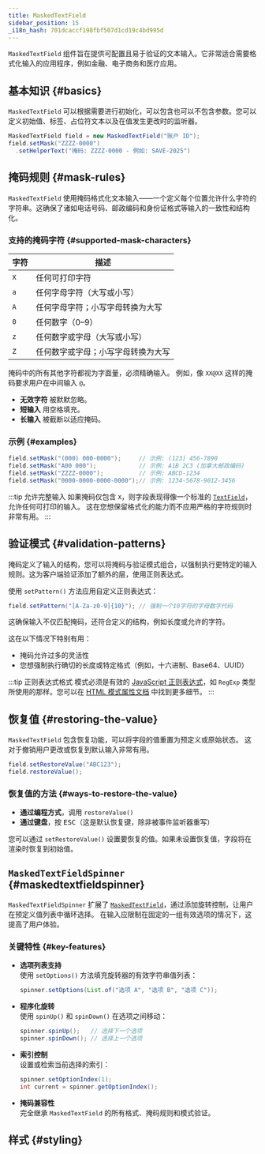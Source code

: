 ```yaml
---
title: MaskedTextField
sidebar_position: 15
_i18n_hash: 701dcaccf198fbf507d1cd19c4bd995d
---
```

<DocChip chip='shadow' />
<DocChip chip='name' label="dwc-textfield" />
<DocChip chip='since' label='24.10' />
<JavadocLink type="foundation" location="com/webforj/component/field/MaskedTextField" top='true'/>

`MaskedTextField` 组件旨在提供可配置且易于验证的文本输入。它非常适合需要格式化输入的应用程序，例如金融、电子商务和医疗应用。

## 基本知识 {#basics}

`MaskedTextField` 可以根据需要进行初始化，可以包含也可以不包含参数。您可以定义初始值、标签、占位符文本以及在值发生更改时的监听器。

```java
MaskedTextField field = new MaskedTextField("账户 ID");
field.setMask("ZZZZ-0000")
  .setHelperText("掩码: ZZZZ-0000 - 例如: SAVE-2025")
```

## 掩码规则 {#mask-rules}

`MaskedTextField` 使用掩码格式化文本输入——一个定义每个位置允许什么字符的字符串。这确保了诸如电话号码、邮政编码和身份证格式等输入的一致性和结构化。

### 支持的掩码字符 {#supported-mask-characters}

| 字符 | 描述                                                              |
|------|------------------------------------------------------------------|
| `X`  | 任何可打印字符                                                    |
| `a`  | 任何字母字符（大写或小写）                                       |
| `A`  | 任何字母字符；小写字母转换为大写                                  |
| `0`  | 任何数字（0–9）                                                  |
| `z`  | 任何数字或字母（大写或小写）                                    |
| `Z`  | 任何数字或字母；小写字母转换为大写                                |

掩码中的所有其他字符都视为字面量，必须精确输入。 
例如，像 `XX@XX` 这样的掩码要求用户在中间输入 `@`。

- **无效字符** 被默默忽略。
- **短输入** 用空格填充。
- **长输入** 被截断以适应掩码。

### 示例 {#examples}

```java
field.setMask("(000) 000-0000");     // 示例: (123) 456-7890
field.setMask("A00 000");            // 示例: A1B 2C3 (加拿大邮政编码)
field.setMask("ZZZZ-0000");          // 示例: ABCD-1234
field.setMask("0000-0000-0000-0000");// 示例: 1234-5678-9012-3456
```

:::tip 允许完整输入
如果掩码仅包含 `X`，则字段表现得像一个标准的 [`TextField`](../text-field.md)，允许任何可打印的输入。
这在您想保留格式化的能力而不应用严格的字符规则时非常有用。
:::

<ComponentDemo 
path='/webforj/maskedtextfield?' 
javaE='https://raw.githubusercontent.com/webforj/webforj-documentation/refs/heads/main/src/main/java/com/webforj/samples/views/fields/maskedtextfield/MaskedTextFieldView.java'
height='250px'
/>

## 验证模式 {#validation-patterns}

掩码定义了输入的结构，您可以将掩码与验证模式组合，以强制执行更特定的输入规则。这为客户端验证添加了额外的层，使用正则表达式。

使用 `setPattern()` 方法应用自定义正则表达式：

```java
field.setPattern("[A-Za-z0-9]{10}"); // 强制一个10字符的字母数字代码
```

这确保输入不仅匹配掩码，还符合定义的结构，例如长度或允许的字符。

这在以下情况下特别有用：

- 掩码允许过多的灵活性
- 您想强制执行确切的长度或特定格式（例如，十六进制、Base64、UUID）

:::tip 正则表达式格式
模式必须是有效的 [JavaScript 正则表达式](https://developer.mozilla.org/en-US/docs/Web/JavaScript/Guide/Regular_expressions)，如 `RegExp` 类型所使用的那样。您可以在 [HTML 模式属性文档](https://developer.mozilla.org/en-US/docs/Web/HTML/Attributes/pattern#overview) 中找到更多细节。
:::

## 恢复值 {#restoring-the-value}

`MaskedTextField` 包含恢复功能，可以将字段的值重置为预定义或原始状态。 
这对于撤销用户更改或恢复到默认输入非常有用。

```java
field.setRestoreValue("ABC123");
field.restoreValue();
```

### 恢复值的方法 {#ways-to-restore-the-value}

- **通过编程方式**，调用 `restoreValue()`
- **通过键盘**，按 <kbd>ESC</kbd>（这是默认恢复键，除非被事件监听器重写）

您可以通过 `setRestoreValue()` 设置要恢复的值。如果未设置恢复值，字段将在渲染时恢复到初始值。

<ComponentDemo 
path='/webforj/maskedtextfieldrestore?' 
javaE='https://raw.githubusercontent.com/webforj/webforj-documentation/refs/heads/main/src/main/java/com/webforj/samples/views/fields/maskedtextfield/MaskedTextFieldRestoreView.java'
height='200px'
/>

## `MaskedTextFieldSpinner` {#maskedtextfieldspinner}

`MaskedTextFieldSpinner` 扩展了 [`MaskedTextField`](#basics)，通过添加旋转控制，让用户在预定义值列表中循环选择。 
在输入应限制在固定的一组有效选项的情况下，这提高了用户体验。

<ComponentDemo 
path='/webforj/maskedtextfieldspinner?' 
javaE='https://raw.githubusercontent.com/webforj/webforj-documentation/refs/heads/main/src/main/java/com/webforj/samples/views/fields/maskedtextfield/MaskedTextFieldSpinnerView.java'
height='120px'
/>

### 关键特性 {#key-features}

- **选项列表支持**  
  使用 `setOptions()` 方法填充旋转器的有效字符串值列表：

  ```java
  spinner.setOptions(List.of("选项 A", "选项 B", "选项 C"));
  ```

- **程序化旋转**  
  使用 `spinUp()` 和 `spinDown()` 在选项之间移动：

  ```java
  spinner.spinUp();   // 选择下一个选项
  spinner.spinDown(); // 选择上一个选项
  ```

- **索引控制**  
  设置或检索当前选择的索引：

  ```java
  spinner.setOptionIndex(1);
  int current = spinner.getOptionIndex();
  ```

- **掩码兼容性**  
  完全继承 `MaskedTextField` 的所有格式、掩码规则和模式验证。

## 样式 {#styling}

<TableBuilder name="MaskedTextField" />
